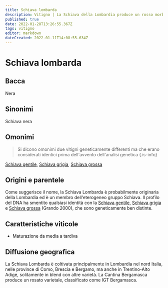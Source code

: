 ```yaml
---
title: Schiava lombarda
description: Vitigno | La Schiava della Lombardia produce un rosso morbido e fruttato.
published: true
date: 2022-01-28T13:26:55.367Z
tags: vitigno
editor: markdown
dateCreated: 2022-01-11T14:08:55.634Z
---
```


# Schiava lombarda

## Bacca
Nera

## Sinonimi
Schiava nera

## Omonimi
> Si dicono omonimi due vitigni geneticamente differenti ma che erano considerati identici prima dell'avvento dell'analisi genetica
{.is-info}

[Schiava gentile](/vitigni/Italia/schiava-gentile), [Schiava grigia](/vitigni/Italia/schiava-grigia), [Schiava grossa](/vitigni/Italia/schiava-grossa)

## Origini e parentele
Come suggerisce il nome, la Schiava Lombarda è probabilmente originaria della Lombardia ed è un membro dell'eterogeneo gruppo Schiava. Il profilo del DNA ha smentito qualsiasi identità con la [Schiava gentile](/vitigni/Italia/schiava-gentile), [Schiava grigia](/vitigni/Italia/schiava-grigia) e [Schiava grossa](/vitigni/Italia/schiava-grossa) (Grando 2000), che sono geneticamente ben distinte.

## Caratteristiche viticole
- Maturazione da media a tardiva

## Diffusione geografica

La Schiava Lombarda è coltivata principalmente in Lombardia nel nord Italia, nelle province di Como, Brescia e Bergamo, ma anche in Trentino-Alto Adige, solitamente in blend con altre varietà. La Cantina Bergamasca produce un rosato varietale, classificato come IGT Bergamasca.